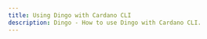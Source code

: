 ```yaml
---
title: Using Dingo with Cardano CLI
description: Dingo - How to use Dingo with Cardano CLI.
---
```

